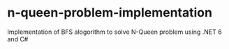# n-queen-problem-implementation
Implementation of BFS alogorithm to solve N-Queen problem using .NET 6 and C#

